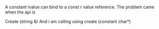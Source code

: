 A constant lvalue can bind to a const r value reference. The problem came when the api is

Create (string &)
And i am calling using create (constant char*)